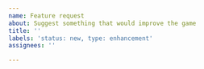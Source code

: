 ```yaml
---
name: Feature request
about: Suggest something that would improve the game
title: ''
labels: 'status: new, type: enhancement'
assignees: ''

---
```



